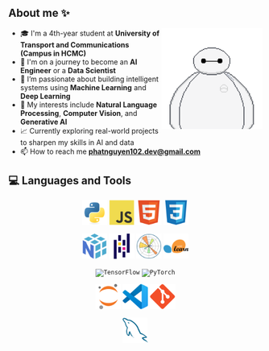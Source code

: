 ## About me ✨  
<img width="200" src="./assets/hello.gif" align="right"/>

- 🎓 I'm a 4th-year student at **University of Transport and Communications (Campus in HCMC)**  
- 🤖 I'm on a journey to become an **AI Engineer** or a **Data Scientist**  
- 🚀 I’m passionate about building intelligent systems using **Machine Learning** and **Deep Learning**  
- 🧠 My interests include **Natural Language Processing**, **Computer Vision**, and **Generative AI**  
- 📈 Currently exploring real-world projects to sharpen my skills in AI and data  
- 📫 How to reach me **phatnguyen102.dev@gmail.com**

<summary><h2>💻 Languages and Tools</h2></summary>

<div align="center">

<!-- 👨‍💻 Programming Languages -->
<code><img width="50" src="https://raw.githubusercontent.com/devicons/devicon/master/icons/python/python-original.svg" alt="Python" title="Python"/></code>
<code><img width="50" src="https://raw.githubusercontent.com/devicons/devicon/master/icons/javascript/javascript-original.svg" alt="JavaScript" title="JavaScript"/></code>
<code><img width="50" src="https://raw.githubusercontent.com/devicons/devicon/master/icons/html5/html5-original.svg" alt="HTML" title="HTML"/></code>
<code><img width="50" src="https://raw.githubusercontent.com/devicons/devicon/master/icons/css3/css3-original.svg" alt="CSS" title="CSS"/></code>

<!-- 📊 Data & AI Libraries -->
<code><img width="50" src="https://raw.githubusercontent.com/devicons/devicon/master/icons/numpy/numpy-original.svg" alt="NumPy" title="NumPy"/></code>
<code><img width="50" src="https://raw.githubusercontent.com/devicons/devicon/master/icons/pandas/pandas-original.svg" alt="Pandas" title="Pandas"/></code>
<code><img width="50" src="https://raw.githubusercontent.com/devicons/devicon/master/icons/matplotlib/matplotlib-original.svg" alt="Matplotlib" title="Matplotlib"/></code>
<code><img width="50" src="https://raw.githubusercontent.com/devicons/devicon/master/icons/scikitlearn/scikitlearn-original.svg" alt="Scikit-learn" title="Scikit-learn"/></code>

<!-- 🤖 Machine Learning / DL -->
<code><img width="50" src="https://raw.githubusercontent.com/marwin1991/profile-technology-icons/main/icons/tensorflow.png" alt="TensorFlow" title="TensorFlow"/></code>
<code><img width="50" src="https://raw.githubusercontent.com/marwin1991/profile-technology-icons/main/icons/pytorch.png" alt="PyTorch" title="PyTorch"/></code>

<!-- 🧪 Tools & Workflow -->
<code><img width="50" src="https://raw.githubusercontent.com/devicons/devicon/master/icons/jupyter/jupyter-original.svg" alt="Jupyter" title="Jupyter Notebook"/></code>
<code><img width="50" src="https://raw.githubusercontent.com/devicons/devicon/master/icons/vscode/vscode-original.svg" alt="VSCode" title="VSCode"/></code>
<code><img width="50" src="https://raw.githubusercontent.com/devicons/devicon/master/icons/git/git-original.svg" alt="Git" title="Git"/></code>

<!-- 🛢️ Database -->
<code><img width="50" src="https://raw.githubusercontent.com/devicons/devicon/master/icons/mysql/mysql-original.svg" alt="MySQL" title="MySQL"/></code>

</div>


